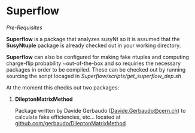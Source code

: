 # Superflow

*Pre-Requisites*

**Superflow** is a package that analyzes susyNt so it is assumed that the **SusyNtuple** package is already checked out in your working directory. 

**Superflow** can also be configured for making fake ntuples and computing charge-flip probability ~out-of-the-box and so requiries the necessary packages in order to be compiled. These can be checked out by running sourcing the script locaged in *Superflow/scripts/get_superflow_dep.sh*

At the moment this checks out two packages:

1. **DileptonMatrixMethod**

    Package written by Davide Gerbaudo (Davide.Gerbaudo@cern.ch) to calculate fake efficiencies, etc... located at [github.com/gerbaudo/DileptonMatrixMethod](https://github.com/gerbaudo/DileptonMatrixMethod)
